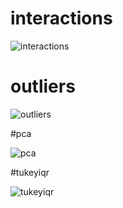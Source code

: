 # interactions

![interactions](https://github.com/mrdemer7/Data-Science-Project/assets/117861145/f664c89f-705f-4e6f-a9a6-e8c91106c734)

# outliers

![outliers](https://github.com/mrdemer7/Data-Science-Project/assets/117861145/46401877-12ad-4434-b7e4-d50b595aaed6)

#pca

![pca](https://github.com/mrdemer7/Data-Science-Project/assets/117861145/a3b475bd-22d0-4abe-afe2-767a8d4a8d55)

#tukeyiqr

![tukeyiqr](https://github.com/mrdemer7/Data-Science-Project/assets/117861145/257bbc45-74d1-4642-82f7-8a6141bfbb0d)
